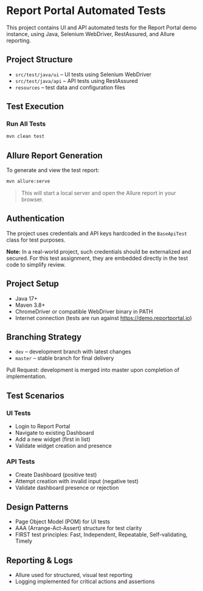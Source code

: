 # Report Portal Automated Tests

This project contains UI and API automated tests for the Report Portal demo instance, using Java, Selenium WebDriver, RestAssured, and Allure reporting.

## Project Structure

- `src/test/java/ui` – UI tests using Selenium WebDriver
- `src/test/java/api` – API tests using RestAssured
- `resources` – test data and configuration files

## Test Execution

### Run All Tests

```bash
mvn clean test
```

## Allure Report Generation

To generate and view the test report:

```bash
mvn allure:serve
```

> This will start a local server and open the Allure report in your browser.

## Authentication

The project uses credentials and API keys hardcoded in the `BaseApiTest` class for test purposes.

**Note:** In a real-world project, such credentials should be externalized and secured. For this test assignment, they are embedded directly in the test code to simplify review.

## Project Setup

- Java 17+
- Maven 3.8+
- ChromeDriver or compatible WebDriver binary in PATH
- Internet connection (tests are run against https://demo.reportportal.io)

## Branching Strategy

- `dev` – development branch with latest changes
- `master` – stable branch for final delivery

Pull Request: development is merged into master upon completion of implementation.

## Test Scenarios

### UI Tests
- Login to Report Portal
- Navigate to existing Dashboard
- Add a new widget (first in list)
- Validate widget creation and presence

### API Tests
- Create Dashboard (positive test)
- Attempt creation with invalid input (negative test)
- Validate dashboard presence or rejection

## Design Patterns

- Page Object Model (POM) for UI tests
- AAA (Arrange-Act-Assert) structure for test clarity
- FIRST test principles: Fast, Independent, Repeatable, Self-validating, Timely

## Reporting & Logs

- Allure used for structured, visual test reporting
- Logging implemented for critical actions and assertions
